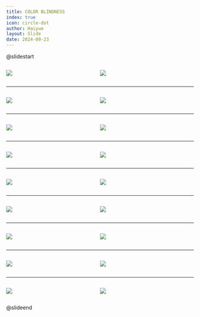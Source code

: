 ```yaml
---
title: COLOR BLINDNESS
index: true
icon: circle-dot
author: Haiyue
layout: Slide
date: 2024-09-23
---
```

 
@slidestart

<div style="display:flex">
<div style="flex:1">

![](/reading/english/Level-Q/COLOR%20BLINDNESS/001.webp)
</div>
<div style="flex:1">

![](/reading/english/Level-Q/COLOR%20BLINDNESS/002.webp)
</div>
</div>

---

<div style="display:flex">
<div style="flex:1">

![](/reading/english/Level-Q/COLOR%20BLINDNESS/003.webp)
</div>
<div style="flex:1">

![](/reading/english/Level-Q/COLOR%20BLINDNESS/004.webp)
</div>
</div>

---

<div style="display:flex">
<div style="flex:1">

![](/reading/english/Level-Q/COLOR%20BLINDNESS/005.webp)
</div>
<div style="flex:1">

![](/reading/english/Level-Q/COLOR%20BLINDNESS/006.webp)
</div>
</div>

---

<div style="display:flex">
<div style="flex:1">

![](/reading/english/Level-Q/COLOR%20BLINDNESS/007.webp)
</div>
<div style="flex:1">

![](/reading/english/Level-Q/COLOR%20BLINDNESS/008.webp)
</div>
</div>

---

<div style="display:flex">
<div style="flex:1">

![](/reading/english/Level-Q/COLOR%20BLINDNESS/009.webp)
</div>
<div style="flex:1">

![](/reading/english/Level-Q/COLOR%20BLINDNESS/010.webp)
</div>
</div>

---

<div style="display:flex">
<div style="flex:1">

![](/reading/english/Level-Q/COLOR%20BLINDNESS/011.webp)
</div>
<div style="flex:1">

![](/reading/english/Level-Q/COLOR%20BLINDNESS/012.webp)
</div>
</div>

---

<div style="display:flex">
<div style="flex:1">

![](/reading/english/Level-Q/COLOR%20BLINDNESS/013.webp)
</div>
<div style="flex:1">

![](/reading/english/Level-Q/COLOR%20BLINDNESS/014.webp)
</div>
</div>

---

<div style="display:flex">
<div style="flex:1">

![](/reading/english/Level-Q/COLOR%20BLINDNESS/015.webp)
</div>
<div style="flex:1">

![](/reading/english/Level-Q/COLOR%20BLINDNESS/016.webp)
</div>
</div>

---

<div style="display:flex">
<div style="flex:1">

![](/reading/english/Level-Q/COLOR%20BLINDNESS/017.webp)
</div>
<div style="flex:1">

![](/reading/english/Level-Q/COLOR%20BLINDNESS/018.webp)
</div>
</div>

@slideend